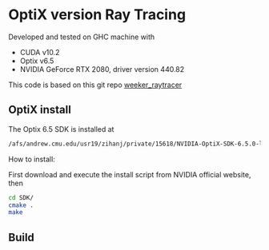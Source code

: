 # OptiX version Ray Tracing

Developed and tested on GHC machine with

* CUDA v10.2
* Optix v6.5
* NVIDIA GeForce RTX 2080, driver version 440.82

This code is based on this git repo [weeker_raytracer](https://github.com/idcrook/weeker_raytracer)

## OptiX install

The Optix 6.5 SDK is installed at

``` bash
/afs/andrew.cmu.edu/usr19/zihanj/private/15618/NVIDIA-OptiX-SDK-6.5.0-linux64
```

How to install:

First download and execute the install script from NVIDIA official website, then

``` bash
cd SDK/
cmake .
make
```

## Build

